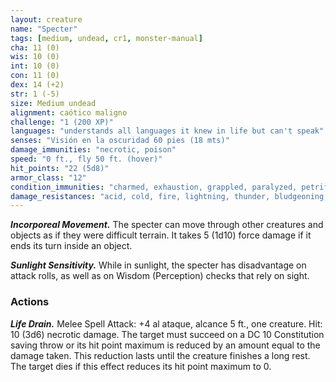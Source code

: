 ```yaml
---
layout: creature
name: "Specter"
tags: [medium, undead, cr1, monster-manual]
cha: 11 (0)
wis: 10 (0)
int: 10 (0)
con: 11 (0)
dex: 14 (+2)
str: 1 (-5)
size: Medium undead
alignment: caótico maligno
challenge: "1 (200 XP)"
languages: "understands all languages it knew in life but can't speak"
senses: "Visión en la oscuridad 60 pies (18 mts)"
damage_immunities: "necrotic, poison"
speed: "0 ft., fly 50 ft. (hover)"
hit_points: "22 (5d8)"
armor_class: "12"
condition_immunities: "charmed, exhaustion, grappled, paralyzed, petrified, poisoned, prone, restrained, unconscious"
damage_resistances: "acid, cold, fire, lightning, thunder, bludgeoning, piercing, and slashing from nonmagical weapons"
---
```


***Incorporeal Movement.*** The specter can move through other creatures and objects as if they were difficult terrain. It takes 5 (1d10) force damage if it ends its turn inside an object.

***Sunlight Sensitivity.*** While in sunlight, the specter has disadvantage on attack rolls, as well as on Wisdom (Perception) checks that rely on sight.

### Actions

***Life Drain.*** Melee Spell Attack: +4 al ataque, alcance 5 ft., one creature. Hit: 10 (3d6) necrotic damage. The target must succeed on a DC 10 Constitution saving throw or its hit point maximum is reduced by an amount equal to the damage taken. This reduction lasts until the creature finishes a long rest. The target dies if this effect reduces its hit point maximum to 0.